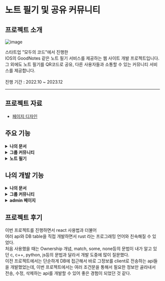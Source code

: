 # 노트 필기 및 공유 커뮤니티

## 프로젝트 소개
![image](https://github.com/HungKungE/Jogiyo-v2/assets/84065412/33ff7a22-a540-4540-817a-5b3786429cb9)

스타트업 "모두의 코드"에서 진행한
</br>
IOS의 GoodNotes 같은 노트 필기 서비스를 제공하는 웹 사이트 개발 프로젝트입니다.
</br>
그 외에도 노트 필기를 QR코드로 공유, 다른 사용자들과 소통할 수 있는 커뮤니티 서비스를 제공합니다.
</br>
</br>
진행 기간 : 2022.10 ~ 2023.12

---

## 프로젝트 자료

- [페이지 디자인](https://www.figma.com/file/XkFjQCfJ5hLQQbOjh7gqru/Jogiyo-v2-New-design?type=design&mode=design&t=0DCZ4sSJPMo2RI8u-0)

## 주요 기능

<details>
<summary><b>나의 문서</b></summary>
<div markdown="1">
  </br>
  필기노트 파일을 폴더탐색기 형식으로 관리할 수 있는 페이지입니다.
  </br>
  문서 생성 및 삭제, 공유가 가능합니다.
  </br>
  </br>
  
  ![aaaa](https://github.com/HungKungE/Jogiyo-v3/assets/84065412/acb63efd-6630-44d6-ae2a-4e58b3ecaf79)

</div>
</details>

<details>
<summary><b>그룹 커뮤니티</b></summary>
<div markdown="1">
  </br>
  다른 사용자들과 소통할 수 있는 그룹 커뮤니티 페이지입니다.
  </br>
  "그룹"단위로 그룹내 사용자들과 피드 형식으로 소통 할 수 있습니다.
  </br>
  </br>
  
  ![12122](https://github.com/HungKungE/Jogiyo-v3/assets/84065412/2f3c01a5-8a11-4723-96bd-72715b1b8c4b)


</div>
</details>

<details>
<summary><b>노트 필기</b></summary>
<div markdown="1">
  </br>
  PDF를 불러오거나, 새 노트를 만들어서 그 위에 필기할 수 있습니다.
  </br>
  </br>
  
![캡처](https://github.com/HungKungE/Jogiyo-v3/assets/84065412/18325dfa-243c-4338-bab7-5b5529109291)

</div>
</details>

## 나의 개발 기능

<details>
<summary><b>나의 문서</b></summary>
<div markdown="1">
  </br>
  노트 파일을 정리, 확인, 생성, 수정, 삭제할수 있는 페이지입니다.
  </br>
  이 중에서 노트 추가 폼 디자인, PDF/Note 구분 기능, 노트 삭제(api)를 개발했습니다.
  </br>
  
### 사용 skills
  <div>
    <img src="https://img.shields.io/badge/react-61DAFB?style=for-the-badge&logo=react&logoColor=black">
    <img src="https://img.shields.io/badge/Typescript-3178C6?style=for-the-badge&logo=typescript&logoColor=white">
    <img src="https://img.shields.io/badge/tailwindcss-F7DF1E?style=for-the-badge&logo=tailwindcss&logoColor=white">
    <img src="https://img.shields.io/badge/Rust-000000?style=for-the-badge&logo=rust&logoColor=white">
  </div>

### 페이지 디자인
  ![aaaa](https://github.com/HungKungE/Jogiyo-v3/assets/84065412/acb63efd-6630-44d6-ae2a-4e58b3ecaf79)

</div>
</details>

<details>
<summary><b>그룹 커뮤니티</b></summary>
<div markdown="1">
  </br>
  다른 사용자들과 소통할 수 있는 그룹 커뮤니티 페이지입니다.
  </br>
  이 중에서 그룹 초대 , 추방, 정보 수정 기능을 구현했습니다.
  </br>
  
### 사용 skills
  <div>
    <img src="https://img.shields.io/badge/Rust-000000?style=for-the-badge&logo=rust&logoColor=white">
  </div>

</div>
</details>

<details>
<summary><b>admin 페이지</b></summary>
<div markdown="1">
  </br>
    전반적인 admin 페이지 개발을 맡았습니다.
  </br>
    최근 로그인한 사용자 목록 확인, 사용자 별 필기 노트 내용 확인 기능을 구현했습니다.
  </br>
  
  
### 사용 skills
  <div>
    <img src="https://img.shields.io/badge/react-61DAFB?style=for-the-badge&logo=react&logoColor=black">
    <img src="https://img.shields.io/badge/Typescript-3178C6?style=for-the-badge&logo=typescript&logoColor=white">
    <img src="https://img.shields.io/badge/tailwindcss-F7DF1E?style=for-the-badge&logo=tailwindcss&logoColor=white">
    <img src="https://img.shields.io/badge/Rust-000000?style=for-the-badge&logo=rust&logoColor=white">
  </div>
</div>
</details>

## 프로젝트 후기
이번 프로젝트를 진행하면서 react 사용법과 더불어
</br>
여러 api와 DB table을 직접 개발하면서 rust 라는 프로그래밍 언어와 친숙해질 수 있었다.
</br>
처음 사용했을 때는 Ownership 개념, match, some, none등의 문법이 내가 알고 있던 c, c++, python, js등의 문법과 달라서 개발 도중에 많이 질문했다.
</br>
이전 프로젝트에서는 단순하게 DB에 접근해서 바로 그정보를 client로 전송하는 api들을 개발했었는데,
이번 프로젝트에서는 여러 조건문을 통해서 필요한 정보만 골라내서 전송, 수정, 삭제하는 api를 개발할 수 있어 좋은 경험이 되었던 것 같다.
